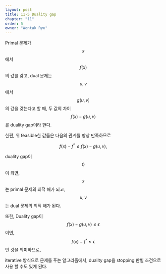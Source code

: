 ```yaml
---
layout: post
title: 11-5 Duality gap
chapter: "11"
order: 5
owner: "Wontak Ryu"
---
```


Primal 문제가 $$x$$에서 $$f(x)$$의 값를 갖고, dual 문제는 $$u,v$$에서 $$g(u,v)$$의 값을 갖는다고 할 때, 두 값의 차이 $$f(x) - g(u,v)$$를 duality gap이라 한다. 

한편, 위 feasible한 값들은 다음의 관계를 항상 만족하므로
>
$$
\begin{equation}
f(x) - f^* \leq f(x) - g(u,v), 
\end{equation}
$$

duality gap이 $$0$$이 되면, $$x$$는 primal 문제의 최적 해가 되고, $$u,v$$는 dual 문제의 최적 해가 된다. 

또한, Duality gap이 $$f(x)-g(u,v) \leq \epsilon$$ 이면, $$f(x) -f^* \leq \epsilon$$ 인 것을 의미하므로,  

iterative 방식으로 문제를 푸는 알고리즘에서, duality gap을 stopping 판별 조건으로 사용 할 수도 있게 된다.  

